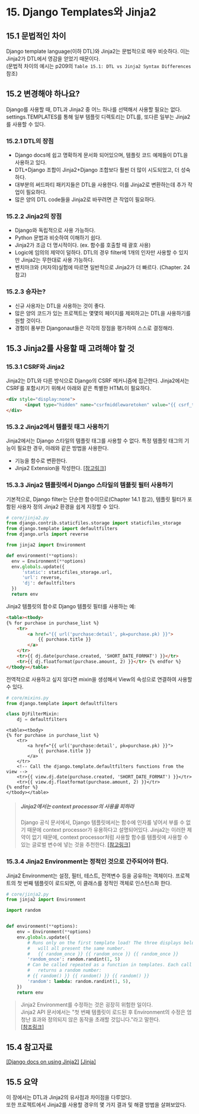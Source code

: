 # 15. Django Templates와 Jinja2


## 15.1 문법적인 차이

Django template language(이하 DTL)와 Jinja2는 문법적으로 매우 비슷하다. 이는 Jinja2가 DTL에서 영감을 얻었기 때문이다.  
(문법적 차이의 예시는 p209의 `Table 15.1: DTL vs Jinja2 Syntax Differences` 참조)

## 15.2 변경해야 하나요?

Django를 사용할 때, DTL과 Jinja2 중 어느 하나를 선택해서 사용할 필요는 없다. settings.TEMPLATES를 통해 일부 템플릿 디렉토리는 DTL를, 또다른 일부는 Jinja2를 사용할 수 있다.

### 15.2.1 DTL의 장점

- Django docs에 쉽고 명확하게 문서화 되어있으며, 템플릿 코드 예제들이 DTL을 사용하고 있다.
- DTL+Django 조합이 Jinja2+Django 조합보다 훨씬 더 많이 시도되었고, 더 성숙하다.
- 대부분의 써드파티 패키지들은 DTL을 사용한다. 이를 Jinja2로 변환하는데 추가 작업이 필요하다.
- 많은 양의 DTL code들을 Jinja2로 바꾸려면 큰 작업이 필요하다.

### 15.2.2 Jinja2의 장점

- Django와 독립적으로 사용 가능하다.
- Python 문법과 비슷하여 이해하기 쉽다.
- Jinja2가 조금 더 명시적이다. (ex. 함수를 호출할 때 괄호 사용)
- Logic에 임의의 제약이 덜하다. DTL의 경우 filter에 1개의 인자만 사용할 수 있지만 Jinja2는 무한대로 사용 가능하다.
- 벤치마크와 (저자의)실험에 따르면 일반적으로 Jinja2가 더 빠르다. (Chapter. 24 참고)

### 15.2.3 승자는?

- 신규 사용자는 DTL을 사용하는 것이 좋다.
- 많은 양의 코드가 있는 프로젝트는 몇몇의 페이지를 제외하고는 DTL을 사용하기를 원할 것이다.
- 경험이 풍부한 Djangonaut들은 각각의 장점을 평가하여 스스로 결정해라.

## 15.3 Jinja2를 사용할 때 고려해야 할 것

### 15.3.1 CSRF와 Jinja2

Jinja2는 DTL와 다른 방식으로 Django의 CSRF 메커니즘에 접근한다. Jinja2에서는 CSRF를 포함시키기 위해서 아래와 같은 특별한 HTML이 필요하다.

```html
<div style="display:none">
       <input type="hidden" name="csrfmiddlewaretoken" value="{{ csrf_token }}">
</div>
```

### 15.3.2 Jinja2에서 템플릿 태그 사용하기

Jinja2에서는 Django 스타일의 템플릿 태그를 사용할 수 없다. 특정 템플릿 태그의 기능이 필요한 경우, 아래와 같은 방법을 사용한다.

- 기능을 함수로 변환한다.
- Jinja2 Extension을 작성한다. [[참고링크]](http://jinja.pocoo.org/docs/dev/extensions/#module-jinja2.ext)

### 15.3.3 Jinja2 템플릿에서 Django 스타일의 템플릿 필터 사용하기

기본적으로, Django filter는 단순한 함수이므로(Chapter 14.1 참고), 템플릿 필터가 포함된 사용자 정의 Jinja2 환경을 쉽게 지정할 수 있다.

```python
# core/jinja2.py
from django.contrib.staticfiles.storage import staticfiles_storage
from django.template import defaultfilters
from django.urls import reverse

from jinja2 import Environment

def environment(**options):
  env = Environment(**options)
  env.globals.update({
      'static': staticfiles_storage.url,
      'url': reverse,
      'dj': defaultfilters
  })
  return env
```

Jinja2 템플릿의 함수로 Django 템플릿 필터를 사용하는 예:

```html
<table><tbody>
{% for purchase in purchase_list %}
    <tr>
        <a href="{{ url('purchase:detail', pk=purchase.pk) }}">
            {{ purchase.title }}
        </a>
    </tr>
    <tr>{{ dj.date(purchase.created, 'SHORT_DATE_FORMAT') }}</tr>
    <tr>{{ dj.floatformat(purchase.amount, 2) }}</tr> {% endfor %}
</tbody></table>
```

전역적으로 사용하고 싶지 않다면 mixin을 생성해서 View의 속성으로 연결하여 사용할 수 있다.

```python
# core/mixins.py
from django.template import defaultfilters

class DjFilterMixin:
    dj = defaultfilters
```

```
<table><tbody>
{% for purchase in purchase_list %}
    <tr>
        <a href="{{ url('purchase:detail', pk=purchase.pk) }}">
            {{ purchase.title }}
        </a>
    </tr>
    <!-- Call the django.template.defaultfilters functions from the view -->
    <tr>{{ view.dj.date(purchase.created, 'SHORT_DATE_FORMAT') }}</tr>
    <tr>{{ view.dj.floatformat(purchase.amount, 2) }}</tr>
{% endfor %}
</tbody></table>
```

> ##### Jinja2에서는 context processor의 사용을 피하라
> Django 공식 문서에서, Django 템플릿에서는 함수에 인자를 넣어서 부를 수 없기 때문에 context processor가 유용하다고 설명되어있다. Jinja2는 이러한 제약이 없기 때문에, context processor처럼 사용할 함수를 템플릿에 사용할 수 있는 글로벌 변수에 넣는 것을 추천한다. [[참고링크]](https://docs.djangoproject.com/en/1.11/topics/templates/#django.template.backends.jinja2.Jinja2)

### 15.3.4 Jinja2 Environment는 정적인 것으로 간주되어야 한다.

Jinja2 Environment는 설정, 필터, 테스트, 전역변수 등을 공유하는 객체이다. 프로젝트의 첫 번째 템플릿이 로드되면, 이 클래스를 정적인 객체로 인스턴스화 한다.

```python # core/jinja2.py
from jinja2 import Environment

import random


def environment(**options):
    env = Environment(**options)
    env.globals.update({
        # Runs only on the first template load! The three displays below
        #   will all present the same number.
        #   {{ random_once }} {{ random_once }} {{ random_once }}
        'random_once': random.randint(1, 5)
        # Can be called repeated as a function in templates. Each call
        #   returns a random number:
        # {{ random() }} {{ random() }} {{ random() }}
        'random': lambda: random.randint(1, 5),
    })
    return env
```

> Jinja2 Environment를 수정하는 것은 굉장히 위험한 일이다.  
> Jinja2 API 문서에서는 "첫 번째 템플릿이 로드된 후 Environment의 수정은 엄청난 효과와 정의되지 않은 동작을 초래할 것입니다."라고 말한다.  
> [[참조링크]](http://jinja.pocoo.org/docs/dev/api/#jinja2.Environment)

## 15.4 참고자료

[[Django docs on using Jinja2]](docs.djangoproject.com/en/1.11/topics/templates/#django.template.backends.jinja2.Jinja2)
[[Jinja]](http://jinja.pocoo.org)

## 15.5 요약

이 장에서는 DTL과 Jinja2의 유사점과 차이점을 다루었다.  
또한 프로젝트에서 Jinja2를 사용할 경우의 몇 가지 결과 및 해결 방법을 살펴보았다.
